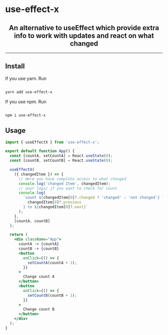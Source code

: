 # use-effect-x

<h2  align="center">An alternative to useEffect which provide extra info to work with updates and react on what changed</h2>

---

## Install

If you use yarn. Run

```sh

yarn add use-effect-x

```

If you use npm. Run

```

npm i use-effect-x

```

## Usage

```jsx
import { useEffectX } from 'use-effect-x';

export default function App() {
  const [countA, setCountA] = React.useState(0);
  const [countB, setCountB] = React.useState(0);

  useEffectX(
    ({ changedItem }) => {
      // Here you have complete access to what changed
      console.log('changed Item', changedItem);
      // your logic if you want to check for count
      console.log(
        `count ${changedItem[0]?.changed ? 'changed' : 'not changed'} from ${
          changedItem[0]?.previous
        } to ${changedItem[0]?.next}`
      );
    },
    [countA, countB]
  );

  return (
    <div className="App">
      countA -> {countA}
      countB -> {countB}
      <button
        onClick={() => {
          setCountA(countA + 1);
        }}
      >
        Change count A
      </button>
      <button
        onClick={() => {
          setCountB(countB + 1);
        }}
      >
        Change count B
      </button>
    </div>
  );
}
```
